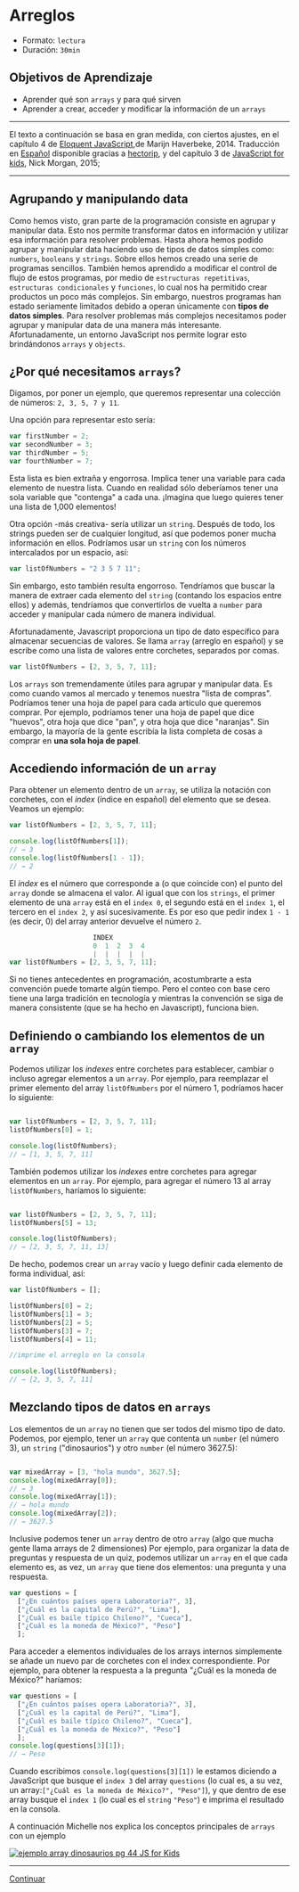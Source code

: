 # Arreglos
- Formato: `lectura`
- Duración: `30min`

## Objetivos de Aprendizaje

- Aprender qué son `arrays` y para qué sirven
- Aprender a crear, acceder y modificar la información de un `arrays`

***

El texto a continuación se basa en gran medida, con ciertos ajustes, en el capítulo 4 de [Eloquent JavaScript](http://eloquentjavascript.net/),de Marijn
Haverbeke, 2014. Traducción en [Español](http://hectorip.github.io/Eloquent-JavaScript-ES-online/chapters/01_values.html)
disponible gracias a [hectorip](http://hectorip.github.io), y del capítulo 3 de [JavaScript for kids](http://pepa.holla.cz/wp-content/uploads/2015/11/JavaScript-for-Kids.pdf), Nick Morgan, 2015;

***

## Agrupando y manipulando data
Como hemos visto, gran parte de la programación consiste en agrupar y manipular data. Esto nos permite transformar datos en información y utilizar esa información para resolver problemas. Hasta ahora hemos podido agrupar y manipular data haciendo uso de tipos de datos simples como: `numbers`, `booleans` y `strings`. Sobre ellos hemos creado una serie de programas sencillos. También hemos aprendido a modificar el control de flujo de estos programas, por medio de `estructuras repetitivas`, `estructuras condicionales` y `funciones`, lo cual nos ha permitido crear productos un poco más complejos. Sin embargo, nuestros programas han estado seriamente limitados debido a operan únicamente con **tipos de datos simples**. Para resolver problemas más complejos necesitamos poder agrupar y manipular data de una manera más interesante. Afortunadamente, un entorno JavaScript nos permite lograr esto brindándonos `arrays` y `objects`.

## ¿Por qué necesitamos `arrays`?
Digamos, por poner un ejemplo, que queremos representar una colección de números: `2, 3, 5, 7 y 11`.

Una opción para representar esto sería:

```js
var firstNumber = 2;
var secondNumber = 3;
var thirdNumber = 5;
var fourthNumber = 7;
```

Esta lista es bien extraña y engorrosa. Implica tener una variable para cada elemento de nuestra lista. Cuando en realidad sólo deberíamos tener una sola variable que "contenga" a cada una. ¡Imagina que luego quieres tener una lista de 1,000 elementos!

Otra opción -más creativa- sería utilizar un `string`. Después de todo, los strings pueden ser de cualquier longitud, así que podemos poner mucha información en ellos. Podríamos usar un `string` con los números intercalados por un espacio, así:

```js
var listOfNumbers = "2 3 5 7 11";
```

Sin embargo, esto también resulta engorroso. Tendríamos que buscar la manera de extraer cada elemento del `string` (contando los espacios entre ellos) y además, tendríamos que convertirlos de vuelta a `number` para acceder y manipular cada número de manera individual.

Afortunadamente, Javascript proporciona un tipo de dato específico para almacenar secuencias de valores. Se llama `array` (arreglo en español) y se escribe como una lista de valores entre corchetes, separados por comas.

```js
var listOfNumbers = [2, 3, 5, 7, 11];
```

Los `arrays` son tremendamente útiles para agrupar y manipular data. Es como cuando vamos al mercado y tenemos nuestra "lista de compras". Podríamos tener una hoja de papel para cada artículo que queremos comprar. Por ejemplo, podríamos tener una hoja de papel que dice "huevos", otra hoja que dice "pan", y otra hoja que dice "naranjas". Sin embargo, la mayoría de la gente escribía la lista completa de cosas a comprar en **una sola hoja de papel**.

## Accediendo información de un `array`

Para obtener un elemento dentro de un `array`, se utiliza la notación con corchetes, con el _index_ (índice en español) del elemento que se desea. Veamos un ejemplo:

```js
var listOfNumbers = [2, 3, 5, 7, 11];

console.log(listOfNumbers[1]);
// → 3
console.log(listOfNumbers[1 - 1]);
// → 2
```

El _index_ es el número que corresponde a (o que coincide con) el punto del `array` donde se almacena el valor. Al igual que con los `strings`, el primer elemento de una `array` está en el `index 0`, el segundo está en el `index 1`, el tercero en el `index 2`, y así sucesivamente. Es por eso que pedir index ` 1 - 1 ` (es decir, 0) del array anterior devuelve el número `2`.

```js
                     INDEX
                     0  1  2  3  4
                     |  |  |  |  |
var listOfNumbers = [2, 3, 5, 7, 11];

```

Si no tienes antecedentes en programación, acostumbrarte a esta convención puede tomarte algún tiempo. Pero el conteo con base cero tiene una larga tradición en tecnología y mientras la convención se siga de manera consistente (que se ha hecho en Javascript), funciona bien.

## Definiendo o cambiando los elementos de un `array`
Podemos utilizar los _indexes_ entre corchetes para establecer, cambiar o incluso agregar elementos a un `array`. Por ejemplo, para reemplazar el primer elemento del array `listOfNumbers` por el número 1, podríamos hacer lo siguiente:

```js

var listOfNumbers = [2, 3, 5, 7, 11];
listOfNumbers[0] = 1;

console.log(listOfNumbers);
// → [1, 3, 5, 7, 11]

```

También podemos utilizar los _indexes_ entre corchetes para agregar elementos en un `array`. Por ejemplo, para agregar el número 13 al array `listOfNumbers`, haríamos lo siguiente:

```js

var listOfNumbers = [2, 3, 5, 7, 11];
listOfNumbers[5] = 13;

console.log(listOfNumbers);
// → [2, 3, 5, 7, 11, 13]

```

De hecho, podemos crear un `array` vacío y luego definir cada elemento de forma individual, así:

```js
var listOfNumbers = [];

listOfNumbers[0] = 2;
listOfNumbers[1] = 3;
listOfNumbers[2] = 5;
listOfNumbers[3] = 7;
listOfNumbers[4] = 11;

//imprime el arreglo en la consola

console.log(listOfNumbers);
// → [2, 3, 5, 7, 11]

```

## Mezclando tipos de datos en `arrays`

Los elementos de un `array` no tienen que ser todos del mismo tipo de dato. Podemos, por ejemplo, tener un `array` que contenta un `number` (el número 3), un `string` ("dinosaurios") y otro `number` (el número 3627.5):

```js

var mixedArray = [3, "hola mundo", 3627.5];
console.log(mixedArray[0]);
// → 3
console.log(mixedArray[1]);
// → hola mundo
console.log(mixedArray[2]);
// → 3627.5
```

Inclusive podemos tener un `array` dentro de otro `array` (algo que mucha gente llama arrays de 2 dimensiones) Por ejemplo, para organizar la data de preguntas y respuesta de un quiz, podemos utilizar un `array` en el que cada elemento es, as vez, un `array` que tiene dos elementos: una pregunta y una respuesta.

```js
var questions = [
  ["¿En cuántos países opera Laboratoria?", 3],
  ["¿Cuál es la capital de Perú?", "Lima"],
  ["¿Cuál es baile típico Chileno?", "Cueca"],
  ["¿Cuál es la moneda de México?", "Peso"]
  ];

```

Para acceder a elementos individuales de los arrays internos simplemente se añade un nuevo par de corchetes con el index correspondiente. Por ejemplo, para obtener la respuesta a la pregunta "¿Cuál es la moneda de México?" haríamos:

```js
var questions = [
  ["¿En cuántos países opera Laboratoria?", 3],
  ["¿Cuál es la capital de Perú?", "Lima"],
  ["¿Cuál es baile típico Chileno?", "Cueca"],
  ["¿Cuál es la moneda de México?", "Peso"]
  ];
console.log(questions[3][1]);
// → Peso
```

Cuando escribimos `console.log(questions[3][1])` le estamos diciendo a JavaScript que busque el `index 3` del array `questions` (lo cual es, a su vez, un array:`["¿Cuál es la moneda de México?", "Peso"]`), y que dentro de ese array busque el `index 1` (lo cual es el `string` `"Peso"`) e imprima el resultado en la consola.


A continuación Michelle nos explica los conceptos principales de `arrays` con un ejemplo

[![ejemplo array dinosaurios pg 44 JS for Kids](https://img.youtube.com/vi/QP9FF9eoh-k/0.jpg)](https://www.youtube.com/watch?v=QP9FF9eoh-k)

***

[Continuar](02-objects.md)
